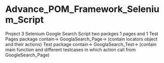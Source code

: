# Advance_POM_Framework_Selenium_Script

Project 3 Selenium 
Google Search Script
two packges 1 pages and 1 Test
Pages package contain-> GooglaSearch_Page-> (contain locators object and their actions)
Test package contain-> GooglaSearch_Test-> (contain main function and different testcases in which action call from GoogleSearch_Page)

